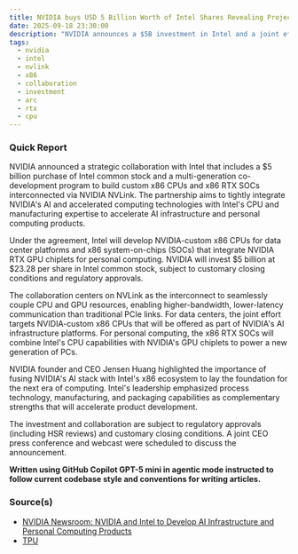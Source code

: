 ```yaml
---
title: NVIDIA buys USD 5 Billion Worth of Intel Shares Revealing Project x86-NVLink
date: 2025-09-18 23:30:00
description: "NVIDIA announces a $5B investment in Intel and a joint effort to build x86 CPUs integrated with NVLink for data center and PC platforms."
tags:
  - nvidia
  - intel
  - nvlink
  - x86
  - collaboration
  - investment
  - arc
  - rtx
  - cpu
---
```


### Quick Report

NVIDIA announced a strategic collaboration with Intel that includes a $5 billion purchase of Intel common stock and a multi-generation co-development program to build custom x86 CPUs and x86 RTX SOCs interconnected via NVIDIA NVLink. The partnership aims to tightly integrate NVIDIA\'s AI and accelerated computing technologies with Intel\'s CPU and manufacturing expertise to accelerate AI infrastructure and personal computing products.

<!-- more -->

Under the agreement, Intel will develop NVIDIA-custom x86 CPUs for data center platforms and x86 system-on-chips (SOCs) that integrate NVIDIA RTX GPU chiplets for personal computing. NVIDIA will invest $5 billion at $23.28 per share in Intel common stock, subject to customary closing conditions and regulatory approvals.

The collaboration centers on NVLink as the interconnect to seamlessly couple CPU and GPU resources, enabling higher-bandwidth, lower-latency communication than traditional PCIe links. For data centers, the joint effort targets NVIDIA-custom x86 CPUs that will be offered as part of NVIDIA's AI infrastructure platforms. For personal computing, the x86 RTX SOCs will combine Intel's CPU capabilities with NVIDIA's GPU chiplets to power a new generation of PCs.

NVIDIA founder and CEO Jensen Huang highlighted the importance of fusing NVIDIA's AI stack with Intel's x86 ecosystem to lay the foundation for the next era of computing. Intel's leadership emphasized process technology, manufacturing, and packaging capabilities as complementary strengths that will accelerate product development.

The investment and collaboration are subject to regulatory approvals (including HSR reviews) and customary closing conditions. A joint CEO press conference and webcast were scheduled to discuss the announcement.

**Written using GitHub Copilot GPT-5 mini in agentic mode instructed to follow current codebase style and conventions for writing articles.**

### Source(s)

- [NVIDIA Newsroom: NVIDIA and Intel to Develop AI Infrastructure and Personal Computing Products][def]
- [TPU][def2]

[def]: https://nvidianews.nvidia.com/news/nvidia-and-intel-to-develop-ai-infrastructure-and-personal-computing-products
[def2]: https://www.techpowerup.com/341137/nvidias-usd-5b-intel-investment-reveals-x86-gpu-nvlink-project
